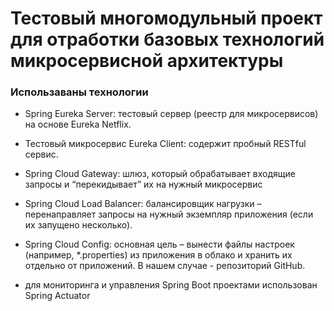 <h1>Тестовый многомодульный проект для отработки базовых технологий микросервисной архитектуры</h1>

<h3>Использаваны технологии</h3>

- Spring Eureka Server: тестовый сервер (реестр для микросервисов) на основе Eureka Netflix. 

- Тестовый микросервис Eureka Client: содержит пробный RESTful сервис. 

- Spring Cloud Gateway: шлюз, который обрабатывает входящие запросы и “перекидывает” их на нужный микросервис 

- Spring Cloud Load Balancer: балансировщик нагрузки – перенаправляет запросы на нужный экземпляр приложения (если их запущено несколько).

- Spring Cloud Config: основная цель – вынести файлы настроек (например, *.properties) из приложения в облако и хранить их отдельно от приложений. В нашем случае - репозиторий GitHub.
  
- для мониторинга и управления Spring Boot проектами использован Spring Actuator
